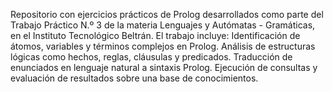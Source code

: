 Repositorio con ejercicios prácticos de Prolog desarrollados como parte del Trabajo Práctico N.º 3 de la materia Lenguajes y Autómatas - Gramáticas, en el Instituto Tecnológico Beltrán. El trabajo incluye:
    Identificación de átomos, variables y términos complejos en Prolog.
    Análisis de estructuras lógicas como hechos, reglas, cláusulas y predicados.
    Traducción de enunciados en lenguaje natural a sintaxis Prolog.
    Ejecución de consultas y evaluación de resultados sobre una base de conocimientos.
